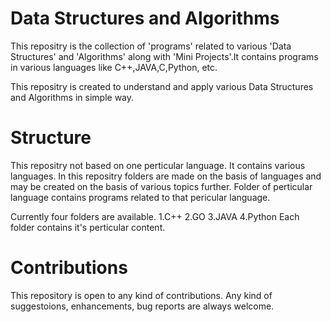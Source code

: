 # Data Structures and Algorithms 
This repositry is the collection of 'programs' related to various 'Data Structures' and 'Algorithms' along with 'Mini Projects'.It contains programs in various languages like C++,JAVA,C,Python, etc.

This repositry is created to understand and apply various Data Structures and Algorithms in simple way.

# Structure
This repositry not based on one perticular language. It contains various languages. 
In this repositry folders are made on the basis of languages and may be created on the basis of various topics further. Folder of perticular language contains programs related to  that pericular language.

Currently four folders are available.
1.C++
2.GO
3.JAVA
4.Python
Each folder contains it's perticular content.

# Contributions
This repository is open to any kind of contributions. Any kind of suggestoions, enhancements, bug reports are always welcome. 
